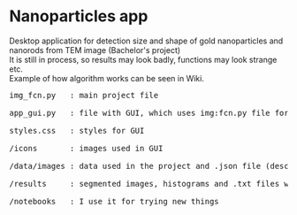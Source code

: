 # Nanoparticles app
Desktop application for detection size and shape of gold nanoparticles and nanorods from TEM image (Bachelor's project) <br>
It is still in process, so results may look badly, functions may look strange etc. <br>
Example of how algorithm works can be seen in Wiki. <br>
<pre>
img_fcn.py   : main project file <br>
app_gui.py   : file with GUI, which uses img:fcn.py file for image analysis <br>
styles.css   : styles for GUI <br>
/icons       : images used in GUI <br>
/data/images : data used in the project and .json file (description of images) <br>
/results     : segmented images, histograms and .txt files with calculated sizes <br>
/notebooks   : I use it for trying new things <br>
<pre>
